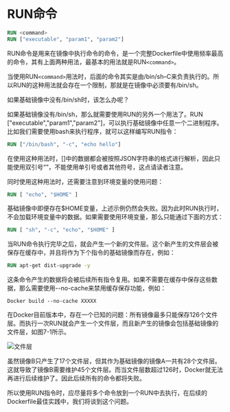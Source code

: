 # RUN命令

```dockerfile
RUN <command>
RUN ["executable", "param1", "param2"]
```

RUN命令是用来在镜像中执行命令的命令，是一个完整Dockerfile中使用频率最高的命令，其有上面两种用法，最基本的用法就是RUN`<command>`。

当使用RUN`<command>`用法时，后面的命令其实是由/bin/sh–C来负责执行的。所以RUN的这种用法就会存在一个限制，那就是在镜像中必须要有/bin/sh。

如果基础镜像中没有/bin/sh时，该怎么办呢？

如果基础镜像没有/bin/sh，那么就需要使用RUN的另外一个用法了。RUN ["executable","param1","param2"]，可以执行基础镜像中任意一个二进制程序。比如我们需要使用bash来执行程序，就可以这样编写RUN指令：

```dockerfile
RUN ["/bin/bash", "-c", "echo hello"]
```

在使用这种用法时，[]中的数据都会被按照JSON字符串的格式进行解析，因此只能使用双引号“”，不能使用单引号或者其他符号，这点请读者注意。

同时使用这种用法时，还需要注意到环境变量的使用问题：

```dockerfile
RUN [ "echo", "$HOME" ]
```

基础镜像中即便存在$HOME变量，上述示例仍然会失败。因为此时RUN执行时，不会加载环境变量中的数据。如果需要使用环境变量，那么只能通过下面的方式：

```dockerfile
RUN [ "sh", "-c", "echo", "$HOME" ]
```

当RUN命令执行完毕之后，就会产生一个新的文件层。这个新产生的文件层会被保存在缓存中，并且将作为下个指令的基础镜像而存在，例如：

```dockerfile
RUN apt-get dist-upgrade -y
```

这条命令产生的数据将会被后续所有指令复用。如果不需要在缓存中保存这些数据，那么需要使用--no-cache来禁用缓存保存功能，例如：

```shell
Docker build --no-cache XXXXX
```

在Docker目前版本中，存在一个已知的问题：所有镜像最多只能保存126个文件层。而执行一次RUN就会产生一个文件层，而且新产生的镜像会包括基础镜像的文件层，如图7-1所示。

![文件层](C:\Users\93281\Desktop\1d2a83f8-af5f-46ba-8a85-c32a70ae01cb.png)

虽然镜像B只产生了17个文件层，但其作为基础镜像的镜像A一共有28个文件层。这就导致了镜像B需要维护45个文件层。而当文件层数超过126时，Docker就无法再进行后续维护了。因此后续所有的命令都将失败。

所以使用RUN指令时，应尽量将多个命令放到一个RUN中去执行，在后续的Dockerfile最佳实践中，我们将谈到这个问题。
